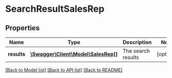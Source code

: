 # SearchResultSalesRep

## Properties
Name | Type | Description | Notes
------------ | ------------- | ------------- | -------------
**results** | [**\Swagger\Client\Model\SalesRep[]**](SalesRep.md) | The search results | [optional] 

[[Back to Model list]](../README.md#documentation-for-models) [[Back to API list]](../README.md#documentation-for-api-endpoints) [[Back to README]](../README.md)


